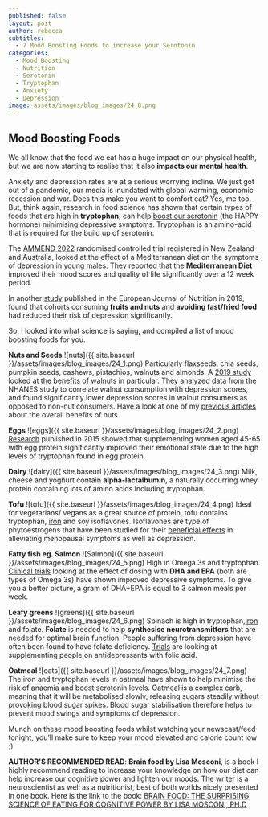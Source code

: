 ```yaml
---
published: false
layout: post
author: rebecca
subtitles:
  - 7 Mood Boosting Foods to increase your Serotonin
categories:
  - Mood Boosting
  - Nutrition
  - Serotonin
  - Tryptophan
  - Anxiety
  - Depression
image: assets/images/blog_images/24_8.png
---
```

## Mood Boosting Foods 

We all know that the food we eat has a huge impact on our physical health, but we are now starting to realise that it also **impacts our mental health**. 

Anxiety and depression rates are at a serious worrying incline. We just got out of a pandemic, our media is inundated with global warming, economic recession and war. Does this make you want to comfort eat? Yes, me too. But, think again,  research in food science has shown that certain types of foods that are high in **tryptophan**, can help [boost our serotonin](https://www.mdpi.com/2072-6643/8/1/56/htm)  (the HAPPY hormone) minimising depressive symptoms. Tryptophan is an amino-acid that is required for the build up of serotonin. 

The [AMMEND 2022](https://pubmed.ncbi.nlm.nih.gov/35441666/) randomised controlled trial registered in New Zealand and Australia, looked at the effect of a Mediterranean diet on the symptoms of depression in young males. They reported that the **Mediterranean Diet** improved their mood scores and quality of life significantly over a 12 week period. 

In another [study](https://link.springer.com/article/10.1007/s00394-018-1653-x) published in the European Journal of Nutrition in 2019, found that cohorts consuming **fruits and nuts** and **avoiding fast/fried food** had reduced their risk of depression significantly. 

So, I looked into what science is saying, and compiled a list of mood boosting foods for you. 

**Nuts and  Seeds** 
![nuts]({{ site.baseurl }}/assets/images/blog_images/24_1.png)
Particularly flaxseeds, chia seeds, pumpkin seeds, cashews, pistachios, walnuts and almonds. A [2019 study](https://www.mdpi.com/2072-6643/11/2/275/htm) looked at the benefits of walnuts in particular. They analyzed data from the NHANES study to correlate walnut consumption with depression scores, and found significantly lower depression scores in walnut consumers as opposed to non-nut consumers. Have a look at one of my [previous articles](https://rebmdsportsnutrition.com/secret-to-healthy-heart-blood-vessels/) about the overall benefits of nuts. 

**Eggs**
![eggs]({{ site.baseurl }}/assets/images/blog_images/24_2.png)
[Research](https://www.cambridge.org/core/journals/british-journal-of-nutrition/article/chronic-treatment-with-a-tryptophanrich-protein-hydrolysate-improves-emotional-processing-mental-energy-levels-and-reaction-time-in-middleaged-women/AB54DC8C47AF5C589B87EDD30B382386) published in 2015 showed that supplementing women aged 45-65 with egg protein significantly improved  their emotional state due to the high levels of tryptophan found in egg protein.  

**Dairy** 
![dairy]({{ site.baseurl }}/assets/images/blog_images/24_3.png)
Milk, cheese and yoghurt contain **alpha-lactalbumin**, a naturally occurring whey protein containing lots of amino acids including tryptophan.

**Tofu** 
![tofu]({{ site.baseurl }}/assets/images/blog_images/24_4.png)
Ideal for vegetarians/ vegans as a great source of protein, tofu contains tryptophan, [iron](https://rebmdsportsnutrition.com/how-to-add-iron/) and soy isoflavones. Isoflavones are type of phytoestrogens that have been studied for their [beneficial effects](https://www.ncbi.nlm.nih.gov/pmc/articles/PMC5181104/) in alleviating menopausal symptoms as well as depression. 

**Fatty fish eg. Salmon**
![Salmon]({{ site.baseurl }}/assets/images/blog_images/24_5.png)
High in Omega 3s and tryptophan. [Clinical trials](https://www.health.harvard.edu/blog/omega-3-fatty-acids-for-mood-disorders-2018080314414#:~:text=How%20might%20omega%2D3s%20improve,that%20may%20help%20relieve%20depression.) looking at the effect of dosing with **DHA and EPA** (both are types of Omega 3s) have shown improved depressive symptoms. To give you a better picture, a gram of DHA+EPA is equal to 3 salmon meals per week. 

**Leafy greens**
![greens]({{ site.baseurl }}/assets/images/blog_images/24_6.png)
Spinach is high in tryptophan,[iron](https://rebmdsportsnutrition.com/how-to-add-iron/) and folate. **Folate** is needed to help **synthesise neurotransmitters** that are needed for optimal brain function. People suffering from depression have often been found to have folate deficiency. [Trials](https://www.sciencedirect.com/science/article/pii/S0965229921001114) are looking at supplementing people on antidepressants with folic acid. 

**Oatmeal**
![oats]({{ site.baseurl }}/assets/images/blog_images/24_7.png)
The iron and tryptophan levels in oatmeal have shown to help minimise the risk of anaemia and boost serotonin levels. Oatmeal is a complex carb, meaning that it will be metabolised slowly, releasing sugars steadily without provoking blood sugar spikes. Blood sugar stabilisation therefore helps to prevent mood swings and symptoms of depression. 

Munch on these mood boosting foods whilst watching your newscast/feed tonight, you’ll make sure to keep your mood elevated and calorie count low ;)

**AUTHOR'S RECOMMENDED READ**: **Brain food by Lisa Mosconi**, is a book I highly recommend reading to increase your knowledge on how our diet can help increase our cognitive power and lighten our moods. The writer is a neuroscientist as well as a nutritionist, best of both worlds nicely presented in one book. Here is the link to the book: [BRAIN FOOD: THE SURPRISING SCIENCE OF EATING FOR COGNITIVE POWER BY LISA MOSCONI, PH.D](https://tidd.ly/3zZ8cYn)


